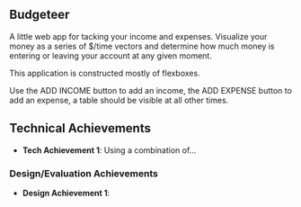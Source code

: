 ## Budgeteer
A little web app for tacking your income and expenses. Visualize your money as a series of $/time vectors and determine how much money is entering or leaving your account at any given moment. 

This application is constructed mostly of flexboxes.

Use the ADD INCOME button to add an income, the ADD EXPENSE button to add an expense, a table should be visible at all other times.

## Technical Achievements
- **Tech Achievement 1**: Using a combination of...

### Design/Evaluation Achievements
- **Design Achievement 1**: 

